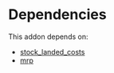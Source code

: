 # Dependencies

This addon depends on:

- [stock_landed_costs](../../../../../oca-ocb-warehouse/odoo-bringout-oca-ocb-stock_landed_costs)
- [mrp](../../../../odoo-bringout-oca-ocb-mrp)
